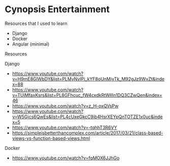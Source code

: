 # Cynopsis Entertainment

Resources that I used to learn
- Django
- Docker
- Angular (minimal)

Resources

Django

- https://www.youtube.com/watch?v=H9mE8GIWbDY&list=PLMyNvIPi_kYF8oUnMiyTk_M92gJz9WvZt&index=88
- https://www.youtube.com/watch?v=TUjMfaxKsrs&list=PL8GFhcuc_fW4cxdkRtWIlln1DQ3CZwQen&index=46
- https://www.youtube.com/watch?v=z_H-oxQVsPw
- https://www.youtube.com/watch?v=W5Gjcs6QwEs&list=PL4cUxeGkcC9ib4HsrXEYpQnTOTZE1x0uc&index=5
- https://www.youtube.com/watch?v=-tqhhT3R6VY
- https://simpleisbetterthancomplex.com/article/2017/03/21/class-based-views-vs-function-based-views.html

Docker

- https://www.youtube.com/watch?v=fqMOX6JJhGo
